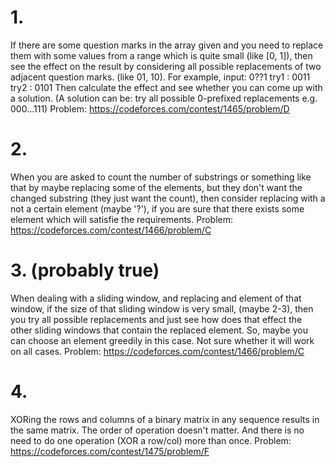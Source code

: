 # 1.
If there are some question marks in the array given and you need to replace them with some 
values from a range which is quite small (like [0, 1]), then see the effect on the result by
considering all possible replacements of two adjacent question marks. (like 01, 10). For example,
input: 0??1
try1 : 0011
try2 : 0101
Then calculate the effect and see whether you can come up with a solution. 
(A solution can be: try all possible 0-prefixed replacements e.g. 000...111)
Problem: https://codeforces.com/contest/1465/problem/D

# 2.
When you are asked to count the number of substrings or something like that by maybe replacing some of the elements, but they don't want the changed substring (they just want the count), then consider replacing with a not a certain element (maybe '?'), if you are sure that there exists some element
which will satisfie the requirements.
Problem: https://codeforces.com/contest/1466/problem/C

# 3. (probably true)
When dealing with a sliding window, and replacing and element of that window, if the size of that
sliding window is very small, (maybe 2-3), then you try all possible replacements and just see how does that effect the other sliding windows that contain the replaced element. So, maybe you can choose an element greedily in this case. Not sure whether it will work on all cases.
Problem: https://codeforces.com/contest/1466/problem/C

# 4.
XORing the rows and columns of a binary matrix in any sequence results in the same matrix. The order
of operation doesn't matter. And there is no need to do one operation (XOR a row/col) more than
once.
Problem: https://codeforces.com/contest/1475/problem/F
